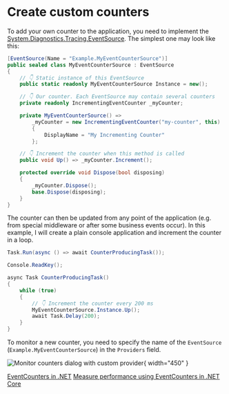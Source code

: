 # Create custom counters

To add your own counter to the application, you need to implement
the [System.Diagnostics.Tracing.EventSource](https://learn.microsoft.com/en-us/dotnet/api/system.diagnostics.tracing.eventsource).
The simplest one may look like this:

```c#
[EventSource(Name = "Example.MyEventCounterSource")]
public sealed class MyEventCounterSource : EventSource
{
    // 👇 Static instance of this EventSource
    public static readonly MyEventCounterSource Instance = new();

    // 👇 Our counter. Each EventSource may contain several counters
    private readonly IncrementingEventCounter _myCounter;

    private MyEventCounterSource() =>
        _myCounter = new IncrementingEventCounter("my-counter", this)
        {
            DisplayName = "My Incrementing Counter"
        };

    // 👇 Increment the counter when this method is called
    public void Up() => _myCounter.Increment();

    protected override void Dispose(bool disposing)
    {
        _myCounter.Dispose();
        base.Dispose(disposing);
    }
}
```

The counter can then be updated from any point of the application (e.g. from special middleware or after some business
events occur). In this example, I will create a plain console application and increment the counter in a loop.

```c#
Task.Run(async () => await CounterProducingTask());

Console.ReadKey();

async Task CounterProducingTask()
{
    while (true)
    {
        // 👇 Increment the counter every 200 ms
        MyEventCounterSource.Instance.Up();
        await Task.Delay(200);
    }
}
```

To monitor a new counter, you need to specify the name of the `EventSource` (`Example.MyEventCounterSource`) in
the `Providers` field.

![Monitor counters dialog with custom provider](custom-event-provider.png){ width="450" }

<seealso>
  <category ref="ext">
    <a href="https://learn.microsoft.com/en-us/dotnet/core/diagnostics/event-counters">EventCounters in .NET</a>
    <a href="https://learn.microsoft.com/en-us/dotnet/core/diagnostics/event-counter-perf">Measure performance using EventCounters in .NET Core</a>
  </category>
</seealso>